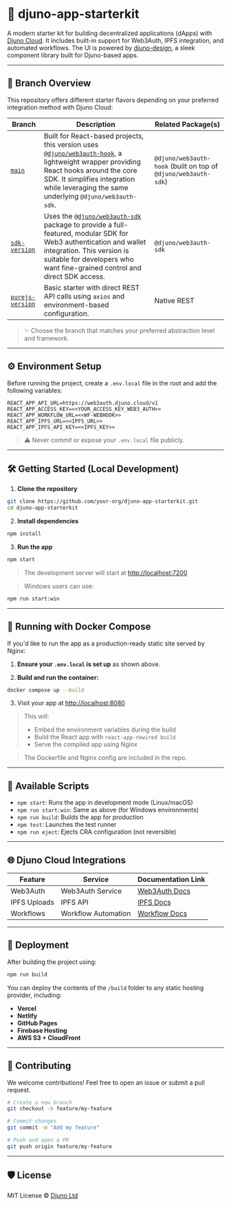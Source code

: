 # 🚀 djuno-app-starterkit

A modern starter kit for building decentralized applications (dApps) with [Djuno Cloud](https://djuno.io). It includes built-in support for Web3Auth, IPFS integration, and automated workflows. The UI is powered by [djuno-design](https://github.com/Djuno-Ltd/djuno-design), a sleek component library built for Djuno-based apps.

---

## 🌿 Branch Overview

This repository offers different starter flavors depending on your preferred integration method with Djuno Cloud:

| Branch                                                                                  | Description                                                                                                                                                                                                                                                                            | Related Package(s)                                             |
| --------------------------------------------------------------------------------------- | -------------------------------------------------------------------------------------------------------------------------------------------------------------------------------------------------------------------------------------------------------------------------------------- | -------------------------------------------------------------- |
| [`main`](https://github.com/Djuno-Ltd/djuno-app-starterkit/tree/main)                   | Built for React-based projects, this version uses [`@djuno/web3auth-hook`](https://www.npmjs.com/package/@djuno/web3auth-hook), a lightweight wrapper providing React hooks around the core SDK. It simplifies integration while leveraging the same underlying `@djuno/web3auth-sdk`. | `@djuno/web3auth-hook` (built on top of `@djuno/web3auth-sdk`) |
| [`sdk-version`](https://github.com/Djuno-Ltd/djuno-app-starterkit/tree/sdk-version)     | Uses the [`@djuno/web3auth-sdk`](https://www.npmjs.com/package/@djuno/web3auth-sdk) package to provide a full-featured, modular SDK for Web3 authentication and wallet integration. This version is suitable for developers who want fine-grained control and direct SDK access.       | `@djuno/web3auth-sdk`                                          |
| [`purejs-version`](https://github.com/Djuno-Ltd/djuno-app-starterkit/tree/hook-version) | Basic starter with direct REST API calls using `axios` and environment-based configuration.                                                                                                                                                                                            | Native REST                                                    |

> ✨ Choose the branch that matches your preferred abstraction level and framework.

---

## ⚙️ Environment Setup

Before running the project, create a `.env.local` file in the root and add the following variables:

```env
REACT_APP_API_URL=https://web3auth.djuno.cloud/v1
REACT_APP_ACCESS_KEY=<<YOUR_ACCESS_KEY_WEB3_AUTH>>
REACT_APP_WORKFLOW_URL=<<WF-WEBHOOK>>
REACT_APP_IPFS_URL=<<IPFS_URL>>
REACT_APP_IPFS_API_KEY=<<IPFS_KEY>>
```

> ⚠️ Never commit or expose your `.env.local` file publicly.

---

## 🛠️ Getting Started (Local Development)

1. **Clone the repository**

```bash
git clone https://github.com/your-org/djuno-app-starterkit.git
cd djuno-app-starterkit
```

2. **Install dependencies**

```bash
npm install
```

3. **Run the app**

```bash
npm start
```

> The development server will start at [http://localhost:7200](http://localhost:7200)

> Windows users can use:

```bash
npm run start:win
```

---

## 🐳 Running with Docker Compose

If you'd like to run the app as a production-ready static site served by Nginx:

1. **Ensure your `.env.local` is set up** as shown above.

2. **Build and run the container:**

```bash
docker compose up --build
```

3. Visit your app at [http://localhost:8080](http://localhost:8080)

> This will:
>
> - Embed the environment variables during the build
> - Build the React app with `react-app-rewired build`
> - Serve the compiled app using Nginx

> The Dockerfile and Nginx config are included in the repo.

---

## 📜 Available Scripts

- `npm start`: Runs the app in development mode (Linux/macOS)
- `npm run start:win`: Same as above (for Windows environments)
- `npm run build`: Builds the app for production
- `npm test`: Launches the test runner
- `npm run eject`: Ejects CRA configuration (not reversible)

---

## 🌐 Djuno Cloud Integrations

| Feature      | Service             | Documentation Link                                                              |
| ------------ | ------------------- | ------------------------------------------------------------------------------- |
| Web3Auth     | Web3Auth Service    | [Web3Auth Docs](https://docs.djuno.io/en/articles/10108332-web3-0-auth-service) |
| IPFS Uploads | IPFS API            | [IPFS Docs](https://docs.djuno.io/en/articles/10108735-managed-ipfs)            |
| Workflows    | Workflow Automation | [Workflow Docs](https://docs.djuno.io/en/articles/10108417-workflow-studio)     |

---

## 🚀 Deployment

After building the project using:

```bash
npm run build
```

You can deploy the contents of the `/build` folder to any static hosting provider, including:

- **Vercel**
- **Netlify**
- **GitHub Pages**
- **Firebase Hosting**
- **AWS S3 + CloudFront**

---

## 🤝 Contributing

We welcome contributions! Feel free to open an issue or submit a pull request.

```bash
# Create a new branch
git checkout -b feature/my-feature

# Commit changes
git commit -m "Add my feature"

# Push and open a PR
git push origin feature/my-feature
```

---

## 🛡 License

MIT License © [Djuno Ltd](https://djuno.io)
